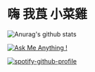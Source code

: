 # 嗨 我莨 小菜雞

<!-- 樣式 -->
![Anurag's github stats](https://github-readme-stats.vercel.app/api?username=22aliang&theme=vue-dark)

[![Ask Me Anything !](https://img.shields.io/badge/Ask%20me-anything-1abc9c.svg)](https://GitHub.com/Naereen/ama)

[![spotify-github-profile](https://spotify-github-profile.vercel.app/api/view?uid=ebj9cpdq4kqnkfey4kk91lw4l&cover_image=false&theme=default&show_offline=false&background_color=000000)](https://github.com/kittinan/spotify-github-profile)